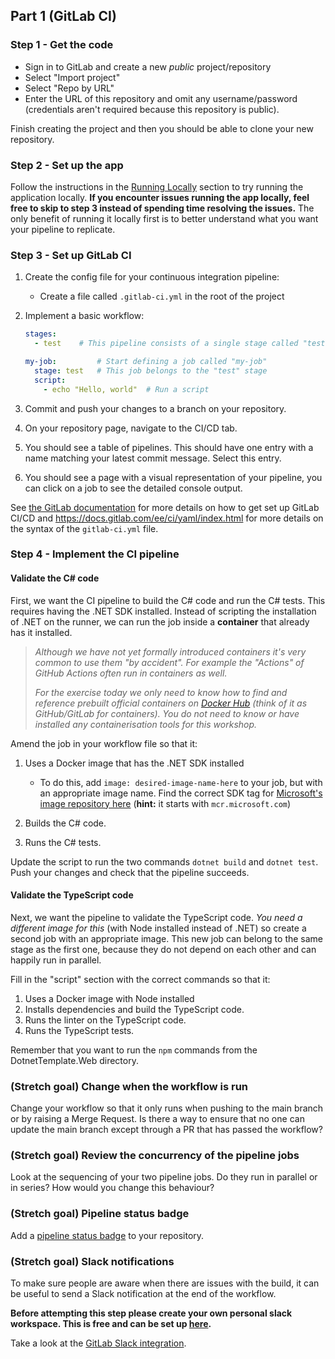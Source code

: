 ## Part 1 (GitLab CI)

### Step 1 - Get the code

- Sign in to GitLab and create a new *public* project/repository
- Select "Import project"
- Select "Repo by URL"
- Enter the URL of this repository and omit any username/password (credentials aren't required because this repository is public).

Finish creating the project and then you should be able to clone your new repository.

### Step 2 - Set up the app

Follow the instructions in the [Running Locally](./run_locally.md) section to try running the application locally. **If you encounter issues running the app locally, feel free to skip to step 3 instead of spending time resolving the issues.** The only benefit of running it locally first is to better understand what you want your pipeline to replicate.

### Step 3 - Set up GitLab CI

1. Create the config file for your continuous integration pipeline:
    * Create a file called `.gitlab-ci.yml` in the root of the project
2. Implement a basic workflow:

    ```yml
    stages:
      - test    # This pipeline consists of a single stage called "test"

    my-job:         # Start defining a job called "my-job"
      stage: test   # This job belongs to the "test" stage
      script:
        - echo "Hello, world"  # Run a script
    ```

3. Commit and push your changes to a branch on your repository.
4. On your repository page, navigate to the CI/CD tab.
5. You should see a table of pipelines. This should have one entry with a name matching your latest commit message. Select this entry.
6. You should see a page with a visual representation of your pipeline, you can click on a job to see the detailed console output.

See [the GitLab documentation](https://docs.gitlab.com/ee/ci/quick_start/) for more details on how to get set up GitLab CI/CD and <https://docs.gitlab.com/ee/ci/yaml/index.html> for more details on the syntax of the `gitlab-ci.yml` file.

### Step 4 - Implement the CI pipeline

#### Validate the C# code

First, we want the CI pipeline to build the C# code and run the C# tests. This requires having the .NET SDK installed. Instead of scripting the installation of .NET on the runner, we can run the job inside a **container** that already has it installed. 

> *Although we have not yet formally introduced containers  it's very common to use them "by accident". For example the "Actions" of GitHub Actions often run in containers as well.*
>
> *For the exercise today we only need to know how to find and reference prebuilt official containers on [Docker Hub](https://hub.docker.com/) (think of it as GitHub/GitLab for containers). You do not need to know or have installed any containerisation tools for this workshop.*

Amend the job in your workflow file so that it:

1. Uses a Docker image that has the .NET SDK installed
    * To do this, add `image: desired-image-name-here` to your job, but with an appropriate image name. Find the correct SDK tag for [Microsoft's image repository here](https://hub.docker.com/_/microsoft-dotnet-sdk) (**hint:** it starts with `mcr.microsoft.com`)

2. Builds the C# code.
3. Runs the C# tests.

Update the script to run the two commands `dotnet build` and `dotnet test`. Push your changes and check that the pipeline succeeds.

#### Validate the TypeScript code

Next, we want the pipeline to validate the TypeScript code. *You need a different image for this* (with Node installed instead of .NET) so create a second job with an appropriate image. This new job can belong to the same stage as the first one, because they do not depend on each other and can happily run in parallel.

Fill in the "script" section with the correct commands so that it:

1. Uses a Docker image with Node installed
2. Installs dependencies and build the TypeScript code.
3. Runs the linter on the TypeScript code.
4. Runs the TypeScript tests.

Remember that you want to run the `npm` commands from the DotnetTemplate.Web directory.

### (Stretch goal) Change when the workflow is run

Change your workflow so that it only runs when pushing to the main branch or by raising a Merge Request. Is there a way to ensure that no one can update the main branch except through a PR that has passed the workflow?

### (Stretch goal) Review the concurrency of the pipeline jobs

Look at the sequencing of your two pipeline jobs. Do they run in parallel or in series? How would you change this behaviour?

### (Stretch goal) Pipeline status badge

Add a [pipeline status badge](https://docs.gitlab.com/ee/user/project/badges.html) to your repository.

### (Stretch goal) Slack notifications

To make sure people are aware when there are issues with the build, it can be useful to send a Slack notification at the end of the workflow.

**Before attempting this step please create your own personal slack workspace. This is free and can be set up [here](https://slack.com/create).**

Take a look at the [GitLab Slack integration](https://docs.gitlab.com/ee/user/project/integrations/slack.html).

